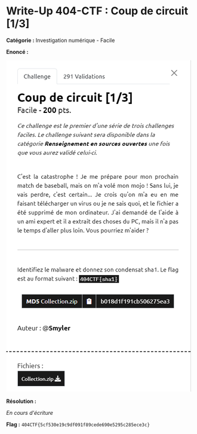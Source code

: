 # Write-Up 404-CTF : Coup de circuit [1/3]

__Catégorie :__ Investigation numérique - Facile

**Enoncé :**

![Enoncé](images/enonce.png)

**Résolution :**

_En cours d'écriture_

**Flag :** `404CTF{5cf530e19c9df091f89cede690e5295c285ece3c}`